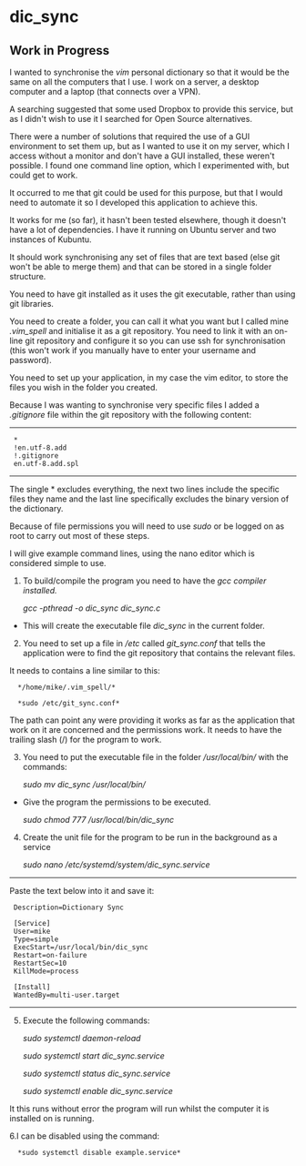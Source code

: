 # dic_sync
## Work in Progress

I wanted to synchronise the *vim* personal dictionary so that it would be the same on all the computers that I use.  I work on a server, a desktop computer and a laptop (that connects over a VPN).

A searching suggested that some used Dropbox to provide this service, but as I didn't wish to use it I searched for Open Source alternatives.

There were a number of solutions that required the use of a GUI environment to set them up, but as I wanted to use it on my server, which I access without a monitor and don't have a GUI installed, these weren't possible.  I found one command line option, which I experimented with, but could get to work.

It occurred to me that git could be used for this purpose, but that I would need to automate it so I developed this application to achieve this.

It works for me (so far), it hasn't been tested elsewhere, though it doesn't have a lot of dependencies. I have it running on Ubuntu server and two instances of Kubuntu.

It should work synchronising any set of files that are text based (else git won't be able to merge them) and that can be stored in a single folder structure.

You need to have git installed as it uses the git executable, rather than using git libraries.

You need to create a folder, you can call it what you want but I called mine *.vim_spell* and initialise it as a git repository. You need to link it with an on-line git repository and configure it so you can use ssh for synchronisation (this won't work if you manually have to enter your username and password).

You need to set up your application, in my case the vim editor, to store the files you wish in the folder you created.

Because I was wanting to synchronise very specific files I added a *.gitignore* file within the git repository with the following content:

---
     *
     !en.utf-8.add
     !.gitignore
     en.utf-8.add.spl
---

The single * excludes everything, the next two lines include the specific files they name and the last line specifically excludes the binary version of the dictionary.

Because of file permissions you will need to use *sudo* or be logged on as root to carry out most of these steps.

I will give example command lines, using the nano editor which is considered simple to use.

1. To build/compile the program you need to have the *gcc compiler installed.*

     *gcc -pthread -o dic_sync dic_sync.c*

 - This will create the executable file *dic_sync* in the current folder.

2.  You need to set up a file in */etc* called *git_sync.conf* that tells the application were to find the git repository that contains the relevant files.

It needs to contains a line similar to this:

      */home/mike/.vim_spell/*

      *sudo /etc/git_sync.conf* 

The path can point any were providing it works as far as the application that work on it are concerned and the permissions work. It needs to have the trailing slash (/) for the program to work.

3. You need to put the executable file in the folder */usr/local/bin/* with the commands:

     *sudo mv dic_sync /usr/local/bin/*

 - Give the program the permissions to be executed.

     *sudo chmod 777 /usr/local/bin/dic_sync*

4. Create the unit file for the program to be run in the background as a service

     *sudo nano /etc/systemd/system/dic_sync.service*
---
Paste the text below into it and save it:

     Description=Dictionary Sync 

     [Service] 
     User=mike 
     Type=simple 
     ExecStart=/usr/local/bin/dic_sync 
     Restart=on-failure 
     RestartSec=10 
     KillMode=process 

     [Install] 
     WantedBy=multi-user.target
---

5. Execute the following commands:

     *sudo systemctl daemon-reload*

     *sudo systemctl start  dic_sync.service* 

     *sudo systemctl status dic_sync.service*

     *sudo systemctl enable dic_sync.service*

It this runs without error the program will run whilst the computer it is installed on is running.

6.I can be disabled using the command:

      *sudo systemctl disable example.service*


